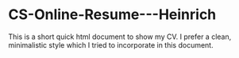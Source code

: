 # CS-Online-Resume---Heinrich
This is a short quick html document to show my CV. I prefer a clean, minimalistic style which I tried to incorporate in this document.
